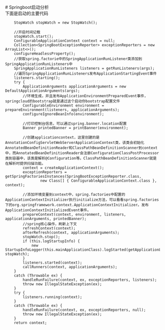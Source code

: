 ﻿﻿﻿﻿# Springboot启动分析    下面是启动的主要代码		StopWatch stopWatch = new StopWatch();		//开启时间记载		stopWatch.start();		ConfigurableApplicationContext context = null;		Collection<SpringBootExceptionReporter> exceptionReporters = new ArrayList<>();		configureHeadlessProperty();		//获取spring.factorie中的SpringApplicationRunListener类添加到SpringApplicationRunListeners中		SpringApplicationRunListeners listeners = getRunListeners(args);		//遍历SpringApplicationRunListeners发布ApplicationStartingEvent事件		listeners.starting();		try {			ApplicationArguments applicationArguments = new DefaultApplicationArguments(args);			//环境生成，并且发布ApplicationEnvironmentPreparedEvent事件，springcloud的bootstrap就是通过这个启动你bootstrap配置文件			ConfigurableEnvironment environment = prepareEnvironment(listeners, applicationArguments);			configureIgnoreBeanInfo(environment);						//打印控制台信息，可以通过spring.banner.location配置			Banner printedBanner = printBanner(environment);			//创建applicationcontext，这里创建的是AnnotationConfigServletWebServerApplicationContext类，该类会初始化AnnotatedBeanDefinitionReader和ClassPathBeanDefinitionScanner到context中，而AnnotatedBeanDefinitionReader会注册ConfigurationClassPostProcessor类到容器中，该类是解析@Configuration等。ClassPathBeanDefinitionScanner就是在解析时提供扫描功能。			context = createApplicationContext();			exceptionReporters = getSpringFactoriesInstances(SpringBootExceptionReporter.class,					new Class[] { ConfigurableApplicationContext.class }, context);						//添加环境变量到context中，spring.factories中配置的ApplicationContextInitializer执行initialize方法，可以看看spring.factories下的org.springframework.context.ApplicationContextInitializer。发布ApplicationContextInitializedEvent事件。			prepareContext(context, environment, listeners, applicationArguments, printedBanner);			//spring核心操作，刷新上下文			refreshContext(context);			afterRefresh(context, applicationArguments);			stopWatch.stop();			if (this.logStartupInfo) {				new StartupInfoLogger(this.mainApplicationClass).logStarted(getApplicationLog(), stopWatch);			}			listeners.started(context);			callRunners(context, applicationArguments);		}		catch (Throwable ex) {			handleRunFailure(context, ex, exceptionReporters, listeners);			throw new IllegalStateException(ex);		}		try {			listeners.running(context);		}		catch (Throwable ex) {			handleRunFailure(context, ex, exceptionReporters, null);			throw new IllegalStateException(ex);		}		return context;